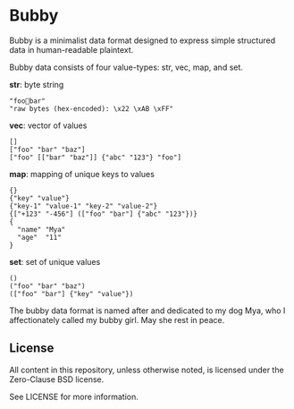 # Bubby

Bubby is a minimalist data format designed to express simple structured data in
human-readable plaintext.

Bubby data consists of four value-types: str, vec, map, and set.

**str**: byte string

    "foo🍔bar"
    "raw bytes (hex-encoded): \x22 \xAB \xFF"

**vec**: vector of values

    []
    ["foo" "bar" "baz"]
    ["foo" [["bar" "baz"]] {"abc" "123"} "foo"]

**map**: mapping of unique keys to values

    {}
    {"key" "value"}
    {"key-1" "value-1" "key-2" "value-2"}
    {["+123" "-456"] (["foo" "bar"] {"abc" "123"})}
    {
      "name" "Mya"
      "age"  "11"
    }

**set**: set of unique values

    ()
    ("foo" "bar" "baz")
    (["foo" "bar"] {"key" "value"})

The bubby data format is named after and dedicated to my dog Mya, who I
affectionately called my bubby girl. May she rest in peace.

## License
All content in this repository, unless otherwise noted, is licensed under the
Zero-Clause BSD license.

See LICENSE for more information.
